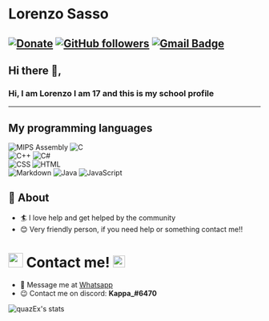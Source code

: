 # Lorenzo Sasso
[![Donate](https://img.shields.io/badge/Support-%24-blue)](https://www.paypal.me/thespacetm)
[![GitHub followers](https://img.shields.io/github/followers/L0r3nz0S4ss0?label=Follow&style=social)](https://github.com/L0r3nz0S4ss0/?tab=follow)
[![Gmail Badge](https://img.shields.io/badge/-s8145893u@studenti.itisavogadro.it-c14438?style=flat-square&logo=Gmail&logoColor=white&link=mailto:lorenzo.carlo.sasso@gmail.com)](mailto:lorenzo.carlo.sasso@gmail.com)
---

## Hi there 👋,

### Hi, I am Lorenzo I am 17 and this is my school profile

-------
## My programming languages
<p>
<img alt="MIPS Assembly" src="https://custom-icon-badges.herokuapp.com/badge/Assembly-525252.svg?logo=asm-hex&logoColor=white">
<img alt="C" src="https://custom-icon-badges.herokuapp.com/badge/C-03599C.svg?logo=c-in-hexagon&logoColor=white"> <br>
<img alt="C++" src="https://custom-icon-badges.herokuapp.com/badge/C++-9C033A.svg?logo=cpp2&logoColor=white">
<img alt="C#" src="https://custom-icon-badges.herokuapp.com/badge/C%23-68217A.svg?logo=cs2&logoColor=white"> <br>
<img alt="CSS" src="https://img.shields.io/badge/CSS-1572B6.svg?logo=css3&logoColor=white">
<img alt="HTML" src="https://img.shields.io/badge/HTML-E34F26.svg?logo=html5&logoColor=white"> <br>
<img alt="Markdown" src="https://img.shields.io/badge/Markdown-000000.svg?logo=markdown&logoColor=white">
<img alt="Java" src="https://img.shields.io/badge/Java-007396.svg?logo=java&logoColor=white">
<img alt="JavaScript" src="https://img.shields.io/badge/JavaScript-F7DF1E.svg?logo=javascript&logoColor=black">

## 🧐 About

- 🏄‍ I love help and get helped by the community
- 😊 Very friendly person, if you need help or something contact me!!

# <img src="https://github.com/TheDudeThatCode/TheDudeThatCode/blob/master/Assets/Hi.gif" width="29px"> Contact me!&nbsp;<img src="https://github.com/TheDudeThatCode/TheDudeThatCode/blob/master/Assets/Earth.gif" width="24px">

- 💬 Message me at [Whatsapp](https://wa.me/3755358450)
- 😉 Contact me on discord: **Kappa_#6470**

![quazEx's stats](https://github-readme-stats.vercel.app/api?username=L0r3nz0S4ss0&show_icons=true)
